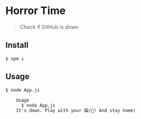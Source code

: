 # Horror Time 

> Check if GitHub is down


## Install

```
$ npm i 
```

## Usage

```
$ node App.js

	Usage
	  $ node App.js
	It's down. Play with your 😸/🐶! And stay home!

```